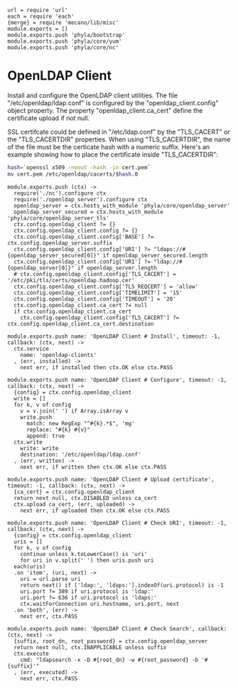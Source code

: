 
    url = require 'url'
    each = require 'each'
    {merge} = require 'mecano/lib/misc'
    module.exports = []
    module.exports.push 'phyla/bootstrap'
    module.exports.push 'phyla/core/yum'
    module.exports.push 'phyla/core/nc'

OpenLDAP Client
===============

Install and configure the OpenLDAP client utilities. The
file "/etc/openldap/ldap.conf" is configured by the "openldap_client.config"
object property. The property "openldap\_client.ca\_cert" define the 
certificate upload if not null.

SSL certifcate could be defined in "/etc/ldap.conf" by 
the "TLS\_CACERT" or the "TLS\_CACERTDIR" properties. When 
using "TLS_CACERTDIR", the name of the file  must be the 
certicate hash with a numeric suffix. Here's an example 
showing how to place the certificate inside "TLS\_CACERTDIR":

```bash
hash=`openssl x509 -noout -hash -in cert.pem`
mv cert.pem /etc/openldap/cacerts/$hash.0
```

    module.exports.push (ctx) ->
      require('./nc').configure ctx
      require('./openldap_server').configure ctx
      openldap_server = ctx.hosts_with_module 'phyla/core/openldap_server'
      openldap_server_secured = ctx.hosts_with_module 'phyla/core/openldap_server_tls'
      ctx.config.openldap_client ?= {}
      ctx.config.openldap_client.config ?= {}
      ctx.config.openldap_client.config['BASE'] ?= ctx.config.openldap_server.suffix
      ctx.config.openldap_client.config['URI'] ?= "ldaps://#{openldap_server_secured[0]}" if openldap_server_secured.length
      ctx.config.openldap_client.config['URI'] ?= "ldap://#{openldap_server[0]}" if openldap_server.length
      # ctx.config.openldap_client.config['TLS_CACERT'] = '/etc/pki/tls/certs/openldap.hadoop.cer'
      ctx.config.openldap_client.config['TLS_REQCERT'] = 'allow'
      ctx.config.openldap_client.config['TIMELIMIT'] = '15'
      ctx.config.openldap_client.config['TIMEOUT'] = '20'
      ctx.config.openldap_client.ca_cert ?= null
      if ctx.config.openldap_client.ca_cert
        ctx.config.openldap_client.config['TLS_CACERT'] ?= ctx.config.openldap_client.ca_cert.destination

    module.exports.push name: 'OpenLDAP Client # Install', timeout: -1, callback: (ctx, next) ->
      ctx.service
        name: 'openldap-clients'
      , (err, installed) ->
        next err, if installed then ctx.OK else ctx.PASS

    module.exports.push name: 'OpenLDAP Client # Configure', timeout: -1, callback: (ctx, next) ->
      {config} = ctx.config.openldap_client
      write = []
      for k, v of config
        v = v.join(' ') if Array.isArray v
        write.push
          match: new RegExp "^#{k}.*$", 'mg'
          replace: "#{k} #{v}"
          append: true
      ctx.write
        write: write
        destination: '/etc/openldap/ldap.conf'
      , (err, written) ->
        next err, if written then ctx.OK else ctx.PASS

    module.exports.push name: 'OpenLDAP Client # Upload certificate', timeout: -1, callback: (ctx, next) ->
      {ca_cert} = ctx.config.openldap_client
      return next null, ctx.DISABLED unless ca_cert
      ctx.upload ca_cert, (err, uploaded) ->
        next err, if uploaded then ctx.OK else ctx.PASS

    module.exports.push name: 'OpenLDAP Client # Check URI', timeout: -1, callback: (ctx, next) ->
      {config} = ctx.config.openldap_client
      uris = []
      for k, v of config
        continue unless k.toLowerCase() is 'uri'
        for uri in v.split(' ') then uris.push uri
      each(uris)
      .on 'item', (uri, next) ->
        uri = url.parse uri
        return next() if ['ldap:', 'ldaps:'].indexOf(uri.protocol) is -1
        uri.port ?= 389 if uri.protocol is 'ldap:'
        uri.port ?= 636 if uri.protocol is 'ldaps:'
        ctx.waitForConnection uri.hostname, uri.port, next
      .on 'both', (err) ->
        next err, ctx.PASS

    module.exports.push name: 'OpenLDAP Client # Check Search', callback: (ctx, next) ->
      {suffix, root_dn, root_password} = ctx.config.openldap_server
      return next null, ctx.INAPPLICABLE unless suffix
      ctx.execute
        cmd: "ldapsearch -x -D #{root_dn} -w #{root_password} -b '#{suffix}'"
      , (err, executed) ->
        next err, ctx.PASS



